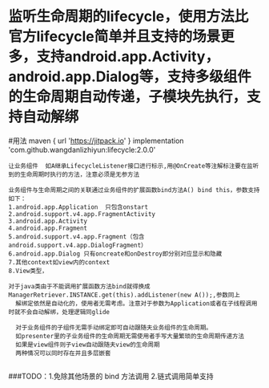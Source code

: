 # 监听生命周期的lifecycle，使用方法比官方lifecycle简单并且支持的场景更多，支持android.app.Activity，android.app.Dialog等，支持多级组件的生命周期自动传递，子模块先执行，支持自动解绑
 
#用法
maven { url 'https://jitpack.io' }
implementation 'com.github.wangdanlizhiyun:lifecycle:2.0.0'
  
  ```
  让业务组件  如A继承LifecycleListener接口进行标示,用@OnCreate等注解标注要在监听到的生命周期时执行的方法，注意必须是无参方法

  业务组件与生命周期之间的关联通过业务组件的扩展函数bind方法A() bind this，参数支持如下：
  1.android.app.Application  只包含onstart
  2.android.support.v4.app.FragmentActivity
  3.android.app.Activity
  4.android.app.Fragment
  5.android.support.v4.app.Fragment（包含android.support.v4.app.DialogFragment）
  6.android.app.Dialog 只有oncreate和onDestroy即分别对应显示和隐藏
  7.其他context如view内的context
  8.View类型，
  
  对于java类由于不能调用扩展函数方法bind就得换成ManagerRetriever.INSTANCE.get(this).addListener(new A());,参数同上
    解绑定依然是自动化的，使用者无需考虑。注意对于参数为Application或者在子线程调用时就不会自动解绑，处理逻辑同glide
    
    对于业务组件的子组件无需手动绑定即可自动跟随夫业务组件的生命周期。
    如presenter里的子业务组件的生命周期无需使用者手写大量繁琐的生命周期传递方法
    如果是view组件则子view自动跟随夫view的生命周期
    两种情况可以同时存在并且多层嵌套
   
  ```
  ###TODO：1.免除其他场景的 bind 方法调用 2.链式调用简单支持
    
 